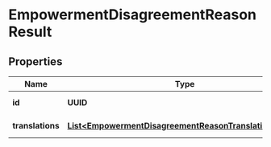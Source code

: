 

# EmpowermentDisagreementReasonResult


## Properties

| Name | Type | Description | Notes |
|------------ | ------------- | ------------- | -------------|
|**id** | **UUID** |  |  [optional] [readonly] |
|**translations** | [**List&lt;EmpowermentDisagreementReasonTranslationResult&gt;**](EmpowermentDisagreementReasonTranslationResult.md) |  |  [optional] [readonly] |



